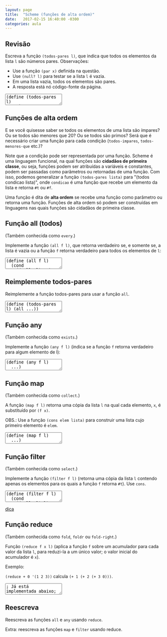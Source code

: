 ```yaml
---
layout: page
title:  "Scheme (funções de alta ordem)"
date:   2017-02-15 16:40:00 -0300
categories: aula
---
```


## Revisão

Escreva a função `(todos-pares l)`, que indica que todos os elementos da lista `l` são números pares. Observações:

- Use a função `(par x)` definida na questão.
- Use `(null? l)` para testar se a lista `l` é vazia. 
- Em uma lista vazia, todos os elementos são pares.
- A resposta está nó código-fonte da página.

<textarea class="code lang-scheme">
(define (todos-pares l)
  ...)
; testes
(define (par x) (= (mod x 2) 0))

(teste #t (todos-pares '()))
(teste #t (todos-pares '(2 4 6)))
(teste #f (todos-pares '(1 2 4 6)))
</textarea>

<!-- 
(define (todos-pares l)
  (cond
    ((null? l) #t)
    (else (and (par (car l)) (todos-pares (cdr l))))))
 -->

## Funções de alta ordem

E se você quisesse saber se todos os elementos de uma lista são ímpares? Ou se todos são menores que 20? Ou se todos são primos? Será que é necessário criar uma função para cada condição (`todos-impares`, `todos-menores-que` etc.)?

Note que a condição pode ser representada por uma função. Scheme é uma linguagem funcional, na qual funções são **cidadãos de primeira classe**, ou seja, funções podem ser atribuídas a variáveis e constantes, podem ser passadas como parâmetros ou retornadas de uma função. Com isso, podemos generalizar a função `(todos-pares lista)` para "(todos condicao lista)", onde `condicao` é uma função que recebe um elemento da lista e retorna `#t` ou `#f`.

Uma função é dita de **alta ordem** se recebe uma função como parâmetro ou retorna uma função. Funções de alta ordem só podem ser construídas em linguagens nas quais funções são cidadãos de primeira classe.

## Função all (todos)

(Também conhecida como `every`.)

Implemente a função `(all f l)`, que retorna verdadeiro se, e somente se, a lista é vazia ou a função `f` retorna verdadeiro para todos os elementos de `l`:

<textarea class="code lang-scheme">
(define (all f l)
  (cond
    ((null? l) #t)
    (else ...)))
; testes
(define (par x) (= (mod x 2) 0))
(teste #t (all par '()))
(teste #t (all par '(2 4 6)))
(teste #f (all par '(1 2 4 6)))
; você também pode usar funções anônimas (funções lambda)
(teste #t
  (all
    (lambda (x) (< x 10))
    '(8 5 9 3)))
</textarea>

<!-- 
(define (all f l)
  (cond
    ((null? l) #t)
    (else (and (f (car l)) (all f (cdr l))))))
 -->

## Reimplemente todos-pares

Reimplemente a função todos-pares para usar a função `all`.

<textarea class="code lang-scheme">
(define (todos-pares l) (all ...))
; testes
(define (par x) (= (mod x 2) 0))
(teste #t (todos-pares '()))
(teste #t (todos-pares '(2 4 6)))
(teste #f (todos-pares '(1 2 4 6)))
</textarea>

## Função any

(Também conhecida como `exists`.)

Implemente a função `(any f l)` (indica se a função `f` retorna verdadeiro para algum elemento de l):

<textarea class="code lang-scheme">
(define (any f l)
  ...)
; testes
(define (par x) (= (mod x 2) 0))
(teste #f (any par '()))
(teste #f (any par '(1 3 5)))
(teste #t (any par '(1 3 6 9)))
</textarea>

<!-- 
(define (any f l)
  (cond
    ((null? l) #f)
    (else (or (f (car l)) (any f (cdr l))))))
 -->

## Função map

(Também conhecida como `collect`.)

A função `(map f l)` retorna uma cópia da lista `l` na qual cada elemento, `x`, é substituído por `(f x)`.

OBS.: Use a função `(cons elem lista)` para construir uma lista cujo primeiro elemento é `elem`.

<textarea class="code lang-scheme">
(define (map f l)
  ...)

(define (dobro n) (* n 2))

; testes
(teste '() (map dobro '()))
(teste '(6) (map dobro '(3)))
(teste '(6 6) (map dobro '(3 3)))
(teste '(2 4 6 8 10) (map dobro '(1 2 3 4 5)))
</textarea>

<!-- 
(define (map f l)
  (cond
    ((null? l) '())
    (else (cons (f (car l)) (map f (cdr l))))))
 -->

## Função filter

(Também conhecida como `select`.)

Implemente a função `(filter f l)` (retorna uma cópia da lista `l` contendo apenas os elementos para os quais a função `f` retorna `#t`). Use `cons`.

<!-- 
; em Scheme:
(define (filter f l)
  (cond
    ((null? l) l)
    ((f (car l)) (cons (car l) (filter f (cdr l)) ) )
    (else (filter f (cdr l)))))
 -->

<textarea class="code lang-scheme">
(define (filter f l)
  (cond
    ((null? l) l)
    ((f (car l)) (cons (car l) (filter f (cdr l)) ) )
    (else (filter f (cdr l)))))
; testes
(teste '(3 6 9)
  (filter
    (lambda (x) (< x 10))
    '(3 12 6 15 9)))
</textarea>

<a href="javascript:alert('Considere três casos: lista vazia, lista cujo primeiro elemento satisaz à função f, e lista cujo primeiro elemento não satisfaz à função f.')">dica</a>

## Função reduce

(Também conhecida como `fold`, `foldr` ou `fold-right`.)

Função `(reduce f x l)` (aplica a função `f` sobre um acumulador para cada valor da lista `l`, para reduzi-la a um único valor; o valor inicial do acumulador é `x`).

Exemplo:

`(reduce + 0 '(1 2 3))` calcula `(+ 1 (+ 2 (+ 3 0)))`.

<textarea class="code lang-scheme">
; Já está implementada abaixo; se quiser testar
; seus conhecimentos, apague e reescreva.
(define (reduce f x l)
  (cond
    ((null? l) x)
    (else (f (car l) (reduce f x (cdr l))))))
; testes
(teste 6 (reduce + 0 '(1 2 3)))
(teste 0 (reduce + 0 '()))
</textarea>

## Reescreva

Reescreva as funções `all` e `any` usando `reduce`.

Extra: reescreva as funções `map` e `filter` usando reduce.

<!-- https://www.quora.com/What-is-tail-recursion-Why-is-it-so-bad -->

